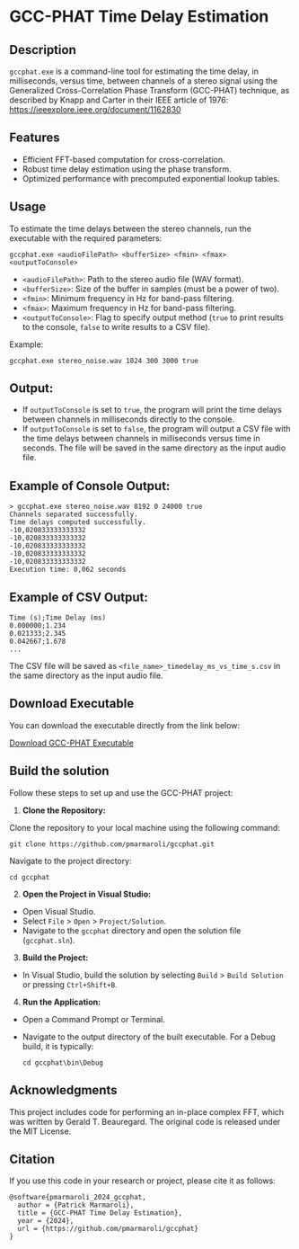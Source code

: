 GCC-PHAT Time Delay Estimation
=============

Description
-----------
```gccphat.exe``` is a command-line tool for estimating the time delay, in milliseconds, versus time, between channels of a stereo signal using the Generalized Cross-Correlation Phase Transform (GCC-PHAT) technique, as described by Knapp and Carter in their IEEE article of 1976: https://ieeexplore.ieee.org/document/1162830

Features
---------
- Efficient FFT-based computation for cross-correlation.
- Robust time delay estimation using the phase transform.
- Optimized performance with precomputed exponential lookup tables.

Usage
-----
To estimate the time delays between the stereo channels, run the executable with the required parameters:

```
gccphat.exe <audioFilePath> <bufferSize> <fmin> <fmax> <outputToConsole>
```

- ```<audioFilePath>```: Path to the stereo audio file (WAV format).
- ```<bufferSize>```: Size of the buffer in samples (must be a power of two).
- ```<fmin>```: Minimum frequency in Hz for band-pass filtering.
- ```<fmax>```: Maximum frequency in Hz for band-pass filtering.
- ``` <outputToConsole> ```: Flag to specify output method (`true` to print results to the console, `false` to write results to a CSV file).

Example:
```
gccphat.exe stereo_noise.wav 1024 300 3000 true
```

Output:
----

- If `outputToConsole` is set to `true`, the program will print the time delays between channels in milliseconds directly to the console.
- If `outputToConsole` is set to `false`, the program will output a CSV file with the time delays between channels in milliseconds versus time in seconds. The file will be saved in the same directory as the input audio file.


Example of Console Output:
---

```
> gccphat.exe stereo_noise.wav 8192 0 24000 true
Channels separated successfully.
Time delays computed successfully.
-10,020833333333332
-10,020833333333332
-10,020833333333332
-10,020833333333332
-10,020833333333332
Execution time: 0,062 seconds
```

Example of CSV Output:
---

```
Time (s);Time Delay (ms)
0.000000;1.234
0.021333;2.345
0.042667;1.678
...
``` 

The CSV file will be saved as `<file_name>_timedelay_ms_vs_time_s.csv` in the same directory as the input audio file.

Download Executable
---
You can download the executable directly from the link below:

[Download GCC-PHAT Executable](https://your-link-to-zip-file.com/gcc-phat.zip)



Build the solution
------------------

Follow these steps to set up and use the GCC-PHAT project:

1. **Clone the Repository:**
   
Clone the repository to your local machine using the following command:

```
git clone https://github.com/pmarmaroli/gccphat.git
```

Navigate to the project directory:

```
cd gccphat
```

2. **Open the Project in Visual Studio:**
- Open Visual Studio.
- Select `File` > `Open` > `Project/Solution`.
- Navigate to the `gccphat` directory and open the solution file (`gccphat.sln`).

3. **Build the Project:**
- In Visual Studio, build the solution by selecting `Build` > `Build Solution` or pressing `Ctrl+Shift+B`.

4. **Run the Application:**
- Open a Command Prompt or Terminal.
- Navigate to the output directory of the built executable. For a Debug build, it is typically:

  ```
  cd gccphat\bin\Debug
  ```


Acknowledgments
---------------

This project includes code for performing an in-place complex FFT, which was written by Gerald T. Beauregard. The original code is released under the MIT License.

Citation
--

If you use this code in your research or project, please cite it as follows:

```
@software{pmarmaroli_2024_gccphat,
  author = {Patrick Marmaroli},
  title = {GCC-PHAT Time Delay Estimation},
  year = {2024},
  url = {https://github.com/pmarmaroli/gccphat}
}
```
